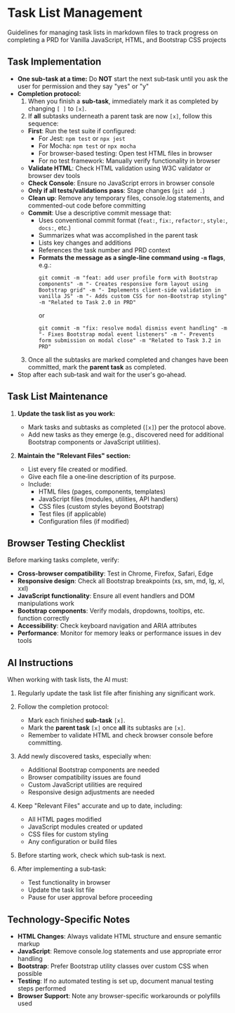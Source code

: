 # Task List Management

Guidelines for managing task lists in markdown files to track progress on completing a PRD for Vanilla JavaScript, HTML, and Bootstrap CSS projects

## Task Implementation

- **One sub-task at a time:** Do **NOT** start the next sub‑task until you ask the user for permission and they say "yes" or "y"
- **Completion protocol:**  
  1. When you finish a **sub‑task**, immediately mark it as completed by changing `[ ]` to `[x]`.
  2. If **all** subtasks underneath a parent task are now `[x]`, follow this sequence:
    - **First**: Run the test suite if configured:
      - For Jest: `npm test` or `npx jest`
      - For Mocha: `npm test` or `npx mocha`
      - For browser-based testing: Open test HTML files in browser
      - For no test framework: Manually verify functionality in browser
    - **Validate HTML**: Check HTML validation using W3C validator or browser dev tools
    - **Check Console**: Ensure no JavaScript errors in browser console
    - **Only if all tests/validations pass**: Stage changes (`git add .`)
    - **Clean up**: Remove any temporary files, console.log statements, and commented-out code before committing
    - **Commit**: Use a descriptive commit message that:
      - Uses conventional commit format (`feat:`, `fix:`, `refactor:`, `style:`, `docs:`, etc.)
      - Summarizes what was accomplished in the parent task
      - Lists key changes and additions
      - References the task number and PRD context
      - **Formats the message as a single-line command using `-m` flags**, e.g.:
        ```
        git commit -m "feat: add user profile form with Bootstrap components" -m "- Creates responsive form layout using Bootstrap grid" -m "- Implements client-side validation in vanilla JS" -m "- Adds custom CSS for non-Bootstrap styling" -m "Related to Task 2.0 in PRD"
        ```
        or
        ```
        git commit -m "fix: resolve modal dismiss event handling" -m "- Fixes Bootstrap modal event listeners" -m "- Prevents form submission on modal close" -m "Related to Task 3.2 in PRD"
        ```
  3. Once all the subtasks are marked completed and changes have been committed, mark the **parent task** as completed.
- Stop after each sub‑task and wait for the user's go‑ahead.

## Task List Maintenance

1. **Update the task list as you work:**
   - Mark tasks and subtasks as completed (`[x]`) per the protocol above.
   - Add new tasks as they emerge (e.g., discovered need for additional Bootstrap components or JavaScript utilities).

2. **Maintain the "Relevant Files" section:**
   - List every file created or modified.
   - Give each file a one‑line description of its purpose.
   - Include:
     - HTML files (pages, components, templates)
     - JavaScript files (modules, utilities, API handlers)
     - CSS files (custom styles beyond Bootstrap)
     - Test files (if applicable)
     - Configuration files (if modified)

## Browser Testing Checklist

Before marking tasks complete, verify:
- **Cross-browser compatibility**: Test in Chrome, Firefox, Safari, Edge
- **Responsive design**: Check all Bootstrap breakpoints (xs, sm, md, lg, xl, xxl)
- **JavaScript functionality**: Ensure all event handlers and DOM manipulations work
- **Bootstrap components**: Verify modals, dropdowns, tooltips, etc. function correctly
- **Accessibility**: Check keyboard navigation and ARIA attributes
- **Performance**: Monitor for memory leaks or performance issues in dev tools

## AI Instructions

When working with task lists, the AI must:

1. Regularly update the task list file after finishing any significant work.

2. Follow the completion protocol:
   - Mark each finished **sub‑task** `[x]`.
   - Mark the **parent task** `[x]` once **all** its subtasks are `[x]`.
   - Remember to validate HTML and check browser console before committing.

3. Add newly discovered tasks, especially when:
   - Additional Bootstrap components are needed
   - Browser compatibility issues are found
   - Custom JavaScript utilities are required
   - Responsive design adjustments are needed

4. Keep "Relevant Files" accurate and up to date, including:
   - All HTML pages modified
   - JavaScript modules created or updated
   - CSS files for custom styling
   - Any configuration or build files

5. Before starting work, check which sub‑task is next.

6. After implementing a sub‑task:
   - Test functionality in browser
   - Update the task list file
   - Pause for user approval before proceeding

## Technology-Specific Notes

- **HTML Changes**: Always validate HTML structure and ensure semantic markup
- **JavaScript**: Remove console.log statements and use appropriate error handling
- **Bootstrap**: Prefer Bootstrap utility classes over custom CSS when possible
- **Testing**: If no automated testing is set up, document manual testing steps performed
- **Browser Support**: Note any browser-specific workarounds or polyfills used
